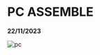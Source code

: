 # PC ASSEMBLE
**22/11/2023**

![pc](https://github.com/firzanabadrus/SECPH-1/assets/148327377/c52e2c92-731e-4c36-bd6d-8c17ad411770)

